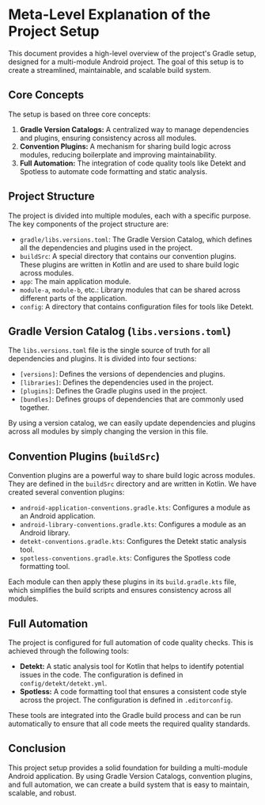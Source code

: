 # Meta-Level Explanation of the Project Setup

This document provides a high-level overview of the project's Gradle setup, designed for a multi-module Android project. The goal of this setup is to create a streamlined, maintainable, and scalable build system.

## Core Concepts

The setup is based on three core concepts:

1.  **Gradle Version Catalogs:** A centralized way to manage dependencies and plugins, ensuring consistency across all modules.
2.  **Convention Plugins:** A mechanism for sharing build logic across modules, reducing boilerplate and improving maintainability.
3.  **Full Automation:** The integration of code quality tools like Detekt and Spotless to automate code formatting and static analysis.

## Project Structure

The project is divided into multiple modules, each with a specific purpose. The key components of the project structure are:

*   `gradle/libs.versions.toml`: The Gradle Version Catalog, which defines all the dependencies and plugins used in the project.
*   `buildSrc`: A special directory that contains our convention plugins. These plugins are written in Kotlin and are used to share build logic across modules.
*   `app`: The main application module.
*   `module-a`, `module-b`, etc.: Library modules that can be shared across different parts of the application.
*   `config`: A directory that contains configuration files for tools like Detekt.

## Gradle Version Catalog (`libs.versions.toml`)

The `libs.versions.toml` file is the single source of truth for all dependencies and plugins. It is divided into four sections:

*   `[versions]`: Defines the versions of dependencies and plugins.
*   `[libraries]`: Defines the dependencies used in the project.
*   `[plugins]`: Defines the Gradle plugins used in the project.
*   `[bundles]`: Defines groups of dependencies that are commonly used together.

By using a version catalog, we can easily update dependencies and plugins across all modules by simply changing the version in this file.

## Convention Plugins (`buildSrc`)

Convention plugins are a powerful way to share build logic across modules. They are defined in the `buildSrc` directory and are written in Kotlin. We have created several convention plugins:

*   `android-application-conventions.gradle.kts`: Configures a module as an Android application.
*   `android-library-conventions.gradle.kts`: Configures a module as an Android library.
*   `detekt-conventions.gradle.kts`: Configures the Detekt static analysis tool.
*   `spotless-conventions.gradle.kts`: Configures the Spotless code formatting tool.

Each module can then apply these plugins in its `build.gradle.kts` file, which simplifies the build scripts and ensures consistency across all modules.

## Full Automation

The project is configured for full automation of code quality checks. This is achieved through the following tools:

*   **Detekt:** A static analysis tool for Kotlin that helps to identify potential issues in the code. The configuration is defined in `config/detekt/detekt.yml`.
*   **Spotless:** A code formatting tool that ensures a consistent code style across the project. The configuration is defined in `.editorconfig`.

These tools are integrated into the Gradle build process and can be run automatically to ensure that all code meets the required quality standards.

## Conclusion

This project setup provides a solid foundation for building a multi-module Android application. By using Gradle Version Catalogs, convention plugins, and full automation, we can create a build system that is easy to maintain, scalable, and robust.
